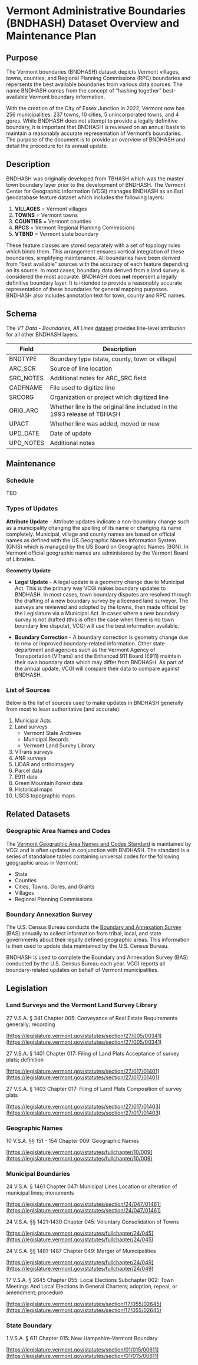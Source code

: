 # Vermont Administrative Boundaries (BNDHASH) Dataset Overview and Maintenance Plan

## Purpose

The Vermont boundaries (BNDHASH) dataset depicts Vermont villages, towns, counties, and Regional Planning Commissions (RPC) boundaries and repersents the best available boundaries from various data sources. The name BNDHASH comes from the concept of “hashing together” best-available Vermont boundary information.  

With the creation of the City of Essex Junction in 2022, Vermont now has 256 municipalities: 237 towns, 10 cities, 5 unincorporated towns, and 4 gores. While BNDHASH does not attempt to provide a legally definitive boundary, it is important that BNDHASH is reviewed on an annual basis to maintain a reasonably accurate representation of Vermont’s boundaries. The purpose of the document is to provide an overview of BNDHASH and detail the procedure for its annual update.

## Description
BNDHASH was originally developed from TBHASH which was the master town boundary layer prior to the development of BNDHASH. The Vermont Center for Geographic Information (VCGI) manages BNDHASH as an Esri geodatabase feature dataset which includes the following layers:

1. **VILLAGES** = Vermont villages
2. **TOWNS** = Vermont towns
3. **COUNTIES** = Vermont counties
4. **RPCS** = Vermont Regional Planning Commissions
5. **VTBND** = Vermont state boundary

These feature classes are stored separately with a set of topology rules which binds them. This arrangement ensures vertical integration of these boundaries, simplifying maintenance. All boundaries have been derived from “best available” sources with the accuracy of each feature depending on its source. In most cases, boundary data derived from a land survey is considered the most accurate. BNDHASH does **not** repersent a legally definitive boundary layer. It is intended to provide a reasonably accurate representation of these boundaries for general mapping purposes. BNDHASH also includes annotation text for town, county and RPC names.

## Schema
The *VT Data - Boundaries, All Lines* [dataset](https://geodata.vermont.gov/datasets/VCGI::vt-data-boundaries-all-lines-1/about) provides line-level attribution for all other BNDHASH layers.

|Field     |Description                                                              |
|----------|-------------------------------------------------------------------------|
|BNDTYPE   |Boundary type (state, county, town or village)                           |
|ARC_SCR   |Source of line location                                                  |
|SRC_NOTES |Additional notes for ARC_SRC field                                       |
|CADFNAME  |File used to digitize line                                               |
|SRCORG    |Organization or project which digitized line                             |
|ORIG_ARC  |Whether line is the original line included in the 1993 release of TBHASH |
|UPACT     |Whether line was added, moved or new                                     |
|UPD_DATE  |Date of update                                                           |
|UPD_NOTES |Additional notes                                                         |

## Maintenance

### Schedule
TBD

### Types of Updates

**Attribute Update** - Attribute updates indicate a non-boundary change such as a municipality changing the spelling of its name or changing its name completely. Municipal, village and county names are based on official names as defined with the US Geographic Names Information System (GNIS) which is managed by the US Board on Geographic Names (BGN). In Vermont official geographic names are administered by the Vermont Board of Libraries.

**Geometry Update**

- **Legal Update** - A legal update is a geometry change due to Municipal Act. This is the primary way VCGI makes boundary updates to BNDHASH. In most cases, town boundary disputes are resolved through the drafting of a new boundary survey by a licensed land surveyor. The surveys are reviewed and adopted by the towns, then made official by the Legislature via a Municipal Act. In cases where a new boundary survey is not drafted (this is often the case when there is no town boundary line dispute), VCGI will use the best information available.

- **Boundary Correction** - A boundary correction is geometry change due to new or improved boundary-related information. Other state department and agencies such as the Vermont Agency of Transportation (VTrans) and the Enhanced 911 Board (E911) maintain their own boundary data which may differ from BNDHASH. As part of the annual update, VCGI will compare their data to compare against BNDHASH.

### List of Sources
Below is the list of sources used to make updates in BNDHASH generally from most to least authoritative (and accurate):

1. Municipal Acts 
2. Land surveys 
    - Vermont State Archives  
    - Municipal Records  
    - Vermont Land Survey Library 
3. VTrans surveys 
4. ANR surveys 
5. LiDAR and orthoimagery 
6. Parcel data 
7. E911 data 
8. Green Mountain Forest data 
9. Historical maps 
10. USGS topographic maps 

## Related Datasets

### Geographic Area Names and Codes
The [Vermont Geographic Area Names and Codes Standard](https://vcgi.vermont.gov/resources/vermont-gis-standards-and-guidelines/geographic-area-names-and-codes-standard) is maintained by VCGI and is often updated in conjunction with BNDHASH. The standard is a series of standalone tables containing universal codes for the following geographic areas in Vermont:

- State
- Counties
- Cities, Towns, Gores, and Grants
- Villages
- Regional Planning Commissions

### Boundary Annexation Survey
The U.S. Census Bureau conducts the [Boundary and Annexation Survey](https://www.census.gov/programs-surveys/bas.html) (BAS) annually to collect information from tribal, local, and state governments about their legally defined geographic areas. This information is then used to update data maintained by the U.S. Census Bureau. 

BNDHASH is used to complete the Boundary and Annexation Survey (BAS) conducted by the U.S. Census Bureau each year. VCGI reports all boundary-related updates on behalf of Vermont municipalities.

## Legislation

### Land Surveys and the Vermont Land Survey Library
27 V.S.A. § 341
Chapter 005: Conveyance of Real Estate
Requirements generally; recording

[https://legislature.vermont.gov/statutes/section/27/005/00341](https://legislature.vermont.gov/statutes/section/27/005/00341)

27 V.S.A. § 1401
Chapter 017: Filing of Land Plats
Acceptance of survey plats; definition

[https://legislature.vermont.gov/statutes/section/27/017/01401](https://legislature.vermont.gov/statutes/section/27/017/01401)

27 V.S.A. § 1403
Chapter 017: Filing of Land Plats
Composition of survey plats

[https://legislature.vermont.gov/statutes/section/27/017/01403](https://legislature.vermont.gov/statutes/section/27/017/01403)

### Geographic Names
10 V.S.A. §§ 151 - 154
Chapter 009: Geographic Names

[https://legislature.vermont.gov/statutes/fullchapter/10/009](https://legislature.vermont.gov/statutes/fullchapter/10/009)

### Municipal Boundaries
24 V.S.A. § 1461
Chapter 047: Municipal Lines
Location or alteration of municipal lines; monuments

[https://legislature.vermont.gov/statutes/section/24/047/01461](https://legislature.vermont.gov/statutes/section/24/047/01461)

24 V.S.A. §§ 1421-1430
Chapter 045: Voluntary Consolidation of Towns

[https://legislature.vermont.gov/statutes/fullchapter/24/045](https://legislature.vermont.gov/statutes/fullchapter/24/045)

24 V.S.A. §§ 1481-1487
Chapter 049: Merger of Municipalities

[https://legislature.vermont.gov/statutes/fullchapter/24/049](https://legislature.vermont.gov/statutes/fullchapter/24/049)

17 V.S.A. § 2645
Chapter 055: Local Elections
Subchapter 002: Town Meetings And Local Elections in General
Charters; adoption, repeal, or amendment; procedure

[https://legislature.vermont.gov/statutes/section/17/055/02645](https://legislature.vermont.gov/statutes/section/17/055/02645)

### State Boundary
1 V.S.A. § 611
Chapter 015: New Hampshire-Vermont Boundary

[https://legislature.vermont.gov/statutes/section/01/015/00611](https://legislature.vermont.gov/statutes/section/01/015/00611)

